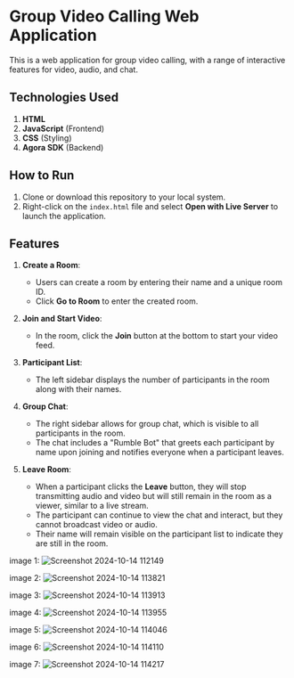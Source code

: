 # Group Video Calling Web Application

This is a web application for group video calling, with a range of interactive features for video, audio, and chat.

## Technologies Used

1. **HTML**
2. **JavaScript** (Frontend)
3. **CSS** (Styling)
4. **Agora SDK** (Backend)

## How to Run

1. Clone or download this repository to your local system.
2. Right-click on the `index.html` file and select **Open with Live Server** to launch the application.

## Features

1. **Create a Room**: 
   - Users can create a room by entering their name and a unique room ID.
   - Click **Go to Room** to enter the created room.

2. **Join and Start Video**:
   - In the room, click the **Join** button at the bottom to start your video feed.

3. **Participant List**:
   - The left sidebar displays the number of participants in the room along with their names.

4. **Group Chat**:
   - The right sidebar allows for group chat, which is visible to all participants in the room.
   - The chat includes a "Rumble Bot" that greets each participant by name upon joining and notifies everyone when a participant leaves.

5. **Leave Room**:
   - When a participant clicks the **Leave** button, they will stop transmitting audio and video but will still remain in the room as a viewer, similar to a live stream.
   - The participant can continue to view the chat and interact, but they cannot broadcast video or audio.
   - Their name will remain visible on the participant list to indicate they are still in the room.



image 1:
![Screenshot 2024-10-14 112149](https://github.com/user-attachments/assets/74ad2e3d-1e7f-4a60-87af-54aa9b3289b3)

image 2:
![Screenshot 2024-10-14 113821](https://github.com/user-attachments/assets/234fa256-0627-47b1-8311-bb9a74230add)

image 3:
![Screenshot 2024-10-14 113913](https://github.com/user-attachments/assets/f8fc7b8f-bc03-4bb2-8b60-a88920163495)

image 4:
![Screenshot 2024-10-14 113955](https://github.com/user-attachments/assets/d0ba6965-afd8-4176-9549-99b079014753)

image 5:
![Screenshot 2024-10-14 114046](https://github.com/user-attachments/assets/ea4a6111-437d-4be6-b8c5-bbb4133aa221)

image 6:
![Screenshot 2024-10-14 114110](https://github.com/user-attachments/assets/13966f3a-e764-4961-b4eb-327dfa591373)

image 7:
![Screenshot 2024-10-14 114217](https://github.com/user-attachments/assets/239ccc5f-df98-4ed3-a11e-f0e874ffa384)
